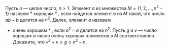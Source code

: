 Пусть $n$ —  целое число, $n > 1$. Элемент $a$ из множества 
$M=\{1, 2, \dots, n^2-1\}$ назовем  * хорошим * , если найдется элемент $b$ 
из $M$ такой, что число $ab-b$ делится на $n^2$. Далее, элемент $a$ назовем 
 * очень хорошим * , если $a^2-a$ делится на $n^2$. Пусть $g$ и $v$ —  число 
хороших и число очень хороших элементов в $M$ соответственно.
Докажите, что $v^2+ v\leq g\leq n^2-n$.